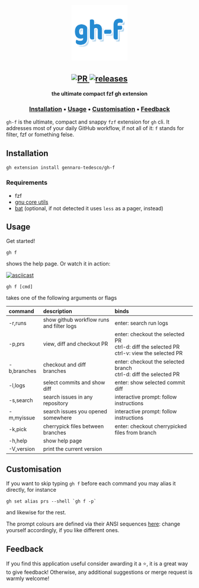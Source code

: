 <h1 align="center">
  <br>
  <img width="150" height="150" src="gh-f-logo.png">
  <br>
</h1>

<h2 align="center">
  <a href="#" onclick="return false;">
    <img alt="PR" src="https://img.shields.io/badge/PRs-welcome-brightgreen.svg?style=flat"/>
  </a>
  <a href="https://github.com/gennaro-tedesco/stargazer/releases">
    <img alt="releases" src="https://img.shields.io/github/release/gennaro-tedesco/gh-f"/>
  </a>
</h2>

<h4 align="center">the ultimate compact fzf gh extension</h4>
<h3 align="center">
  <a href="#Installation">Installation</a> •
  <a href="#Usage">Usage</a> •
  <a href="#Customisation">Customisation</a> •
  <a href="#Feedback">Feedback</a>
</h3>

`gh-f` is the ultimate, compact and snappy `fzf` extension for `gh` cli. It addresses most of your daily GitHub workflow, if not all of it: `f` stands for filter, fzf or fomething felse.

## Installation
```
gh extension install gennaro-tedesco/gh-f
```
### Requirements
- fzf
- [gnu core utils](https://www.gnu.org/software/coreutils/)
- [bat](https://github.com/sharkdp/bat) (optional, if not detected it uses `less` as a pager, instead)

## Usage
Get started!
```
gh f
```
shows the help page. Or watch it in action:

[![asciicast](https://asciinema.org/a/EmYMmhOAn0dWAyBYrNqKk5AlR.svg)](https://asciinema.org/a/EmYMmhOAn0dWAyBYrNqKk5AlR)

```
gh f [cmd]
```
takes one of the following arguments or flags

| command      | description                               | binds
|:------------ |:----------------------------------------- |:------
| -r,runs      | show github workflow runs and filter logs | enter: search run logs
| -p,prs       | view, diff and checkout PR                | enter: checkout the selected PR<br>ctrl-d: diff the selected PR<br>ctrl-v: view the selected PR
| -b,branches  | checkout and diff branches                | enter: checkout the selected branch<br>ctrl-d: diff the selected PR
| -l,logs      | select commits and show diff              | enter: show selected commit diff
| -s,search    | search issues in any repository           | interactive prompt: follow instructions
| -m,myissue   | search issues you opened somewhere        | interactive prompt: follow instructions
| -k,pick      | cherrypick files between branches         | enter: checkout cherrypicked files from branch
| -h,help      | show help page                            |
| -V,version   | print the current version                 |

## Customisation
If you want to skip typing `gh f` before each command you may alias it directly, for instance
```
gh set alias prs --shell `gh f -p`
```
and likewise for the rest.

The prompt colours are defined via their ANSI sequences [here](https://github.com/gennaro-tedesco/gh-f/blob/37157bb30c2bceb99a5c9d6d199c543ce347690f/gh-f#L6-L9): change yourself accordingly, if you like different ones.

## Feedback
If you find this application useful consider awarding it a ⭐, it is a great way to give feedback! Otherwise, any additional suggestions or merge request is warmly welcome!
